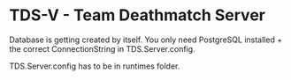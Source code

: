 # TDS-V - Team Deathmatch Server

Database is getting created by itself.
You only need PostgreSQL installed + the correct ConnectionString in TDS.Server.config.

TDS.Server.config has to be in runtimes folder.
